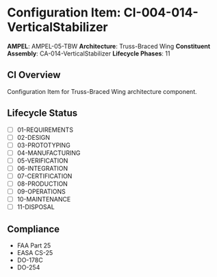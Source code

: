 # Configuration Item: CI-004-014-VerticalStabilizer

**AMPEL**: AMPEL-05-TBW
**Architecture**: Truss-Braced Wing
**Constituent Assembly**: CA-014-VerticalStabilizer
**Lifecycle Phases**: 11

## CI Overview
Configuration Item for Truss-Braced Wing architecture component.

## Lifecycle Status
- [ ] 01-REQUIREMENTS
- [ ] 02-DESIGN
- [ ] 03-PROTOTYPING
- [ ] 04-MANUFACTURING
- [ ] 05-VERIFICATION
- [ ] 06-INTEGRATION
- [ ] 07-CERTIFICATION
- [ ] 08-PRODUCTION
- [ ] 09-OPERATIONS
- [ ] 10-MAINTENANCE
- [ ] 11-DISPOSAL

## Compliance
- FAA Part 25
- EASA CS-25
- DO-178C
- DO-254
